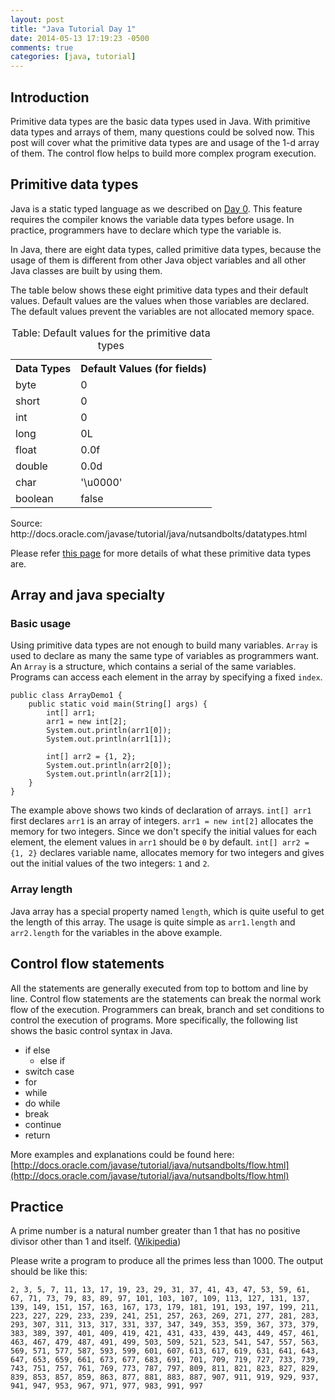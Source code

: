```yaml
---
layout: post
title: "Java Tutorial Day 1"
date: 2014-05-13 17:19:23 -0500
comments: true
categories: [java, tutorial]
---
```


Introduction
------------

Primitive data types are the basic data types used in Java. With primitive data types and arrays of them, many questions could be solved now. This post will cover what the primitive data types are and usage of the 1-d array of them. The control flow helps to build more complex program execution.

Primitive data types
--------------------

Java is a static typed language as we described on [Day 0](2014/03/java-tutorial-day-0.html). This  feature requires the compiler knows the variable data types before usage. In practice, programmers have to declare which type the variable is.

In Java, there are eight data types, called primitive data types,  because the
usage of them is different from other Java object variables and all other Java
classes are built by using them.

The table below shows these eight primitive data types and their default values. Default values are the values when those variables are declared. The default values prevent the variables are not allocated memory space.

<table>
	<caption>Table: Default values for the primitive data types</caption>
	<tr>
		<th>Data Types</th>
		<th>Default Values (for fields)</th>
	</tr>
	<tr>
		<td>byte</td>
		<td>0</td>
	</tr>
	<tr>
		<td>short</td>
		<td>0</td>
	</tr>
	<tr>
		<td>int</td>
		<td>0</td>
	</tr>
	<tr>
		<td>long</td>
		<td>0L</td>
	</tr>
	<tr>
		<td>float</td>
		<td>0.0f</td>
	</tr>
	<tr>
		<td>double</td>
		<td>0.0d</td>
	</tr>
	<tr>
		<td>char</td>
		<td>'\u0000'</td>
	</tr>
	<tr>
		<td>boolean</td>
		<td>false</td>
	</tr>
</table>
Source: http://docs.oracle.com/javase/tutorial/java/nutsandbolts/datatypes.html

Please refer [this page](http://docs.oracle.com/javase/tutorial/java/nutsandbolts/datatypes.html) for more details of what these primitive data types are.

Array and java specialty
------------------------

### Basic usage
Using primitive data types are not enough to build many variables. `Array` is used to declare as many the same type of variables as programmers want. An `Array` is a structure, which contains a serial of the same variables. Programs can access each element in the array by specifying a fixed `index`.

    public class ArrayDemo1 {
	    public static void main(String[] args) {
	        int[] arr1;
			arr1 = new int[2];
			System.out.println(arr1[0]);
			System.out.println(arr1[1]);

			int[] arr2 = {1, 2};
			System.out.println(arr2[0]);
			System.out.println(arr2[1]);
	    }
	}

The example above shows two kinds of declaration of arrays. `int[] arr1` first declares  `arr1` is an array of integers. `arr1 = new int[2]` allocates the memory for two integers. Since we don't specify the initial values for each element, the element values in `arr1` should be `0` by default. `int[] arr2 = {1, 2}` declares variable name, allocates memory for two integers and gives out the initial values of the two integers: `1` and `2`.

### Array length
Java array has a special property named `length`, which is quite useful to get the length of this array. The usage is quite simple as `arr1.length` and `arr2.length` for the variables in the above example.

Control flow statements
-----------------------

All the statements are generally executed from top to bottom and line by line. Control flow statements are the statements can break the normal work flow of the execution. Programmers can break, branch and set conditions to control the execution of programs. More specifically, the following list shows the basic control syntax in Java.

- if else
	- else if
- switch case
- for
- while
- do while
- break
- continue
- return

More examples and explanations could be found here: [http://docs.oracle.com/javase/tutorial/java/nutsandbolts/flow.html](http://docs.oracle.com/javase/tutorial/java/nutsandbolts/flow.html)

Practice
--------
A prime number is a natural number greater than 1 that has no positive divisor other than 1 and itself. ([Wikipedia](http://en.wikipedia.org/wiki/Prime_number))

Please write a program to produce all the primes less than 1000. The output should be like this:

	2, 3, 5, 7, 11, 13, 17, 19, 23, 29, 31, 37, 41, 43, 47, 53, 59, 61, 67, 71, 73, 79, 83, 89, 97, 101, 103, 107, 109, 113, 127, 131, 137, 139, 149, 151, 157, 163, 167, 173, 179, 181, 191, 193, 197, 199, 211, 223, 227, 229, 233, 239, 241, 251, 257, 263, 269, 271, 277, 281, 283, 293, 307, 311, 313, 317, 331, 337, 347, 349, 353, 359, 367, 373, 379, 383, 389, 397, 401, 409, 419, 421, 431, 433, 439, 443, 449, 457, 461, 463, 467, 479, 487, 491, 499, 503, 509, 521, 523, 541, 547, 557, 563, 569, 571, 577, 587, 593, 599, 601, 607, 613, 617, 619, 631, 641, 643, 647, 653, 659, 661, 673, 677, 683, 691, 701, 709, 719, 727, 733, 739, 743, 751, 757, 761, 769, 773, 787, 797, 809, 811, 821, 823, 827, 829, 839, 853, 857, 859, 863, 877, 881, 883, 887, 907, 911, 919, 929, 937, 941, 947, 953, 967, 971, 977, 983, 991, 997

